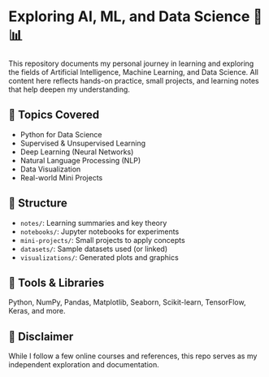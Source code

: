 # Exploring AI, ML, and Data Science 🧠📊

This repository documents my personal journey in learning and exploring the fields of Artificial Intelligence, Machine Learning, and Data Science. All content here reflects hands-on practice, small projects, and learning notes that help deepen my understanding.

## 🚀 Topics Covered
- Python for Data Science
- Supervised & Unsupervised Learning
- Deep Learning (Neural Networks)
- Natural Language Processing (NLP)
- Data Visualization
- Real-world Mini Projects

## 📁 Structure
- `notes/`: Learning summaries and key theory
- `notebooks/`: Jupyter notebooks for experiments
- `mini-projects/`: Small projects to apply concepts
- `datasets/`: Sample datasets used (or linked)
- `visualizations/`: Generated plots and graphics

## 🔧 Tools & Libraries
Python, NumPy, Pandas, Matplotlib, Seaborn, Scikit-learn, TensorFlow, Keras, and more.

## 📌 Disclaimer
While I follow a few online courses and references, this repo serves as my independent exploration and documentation.
